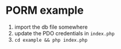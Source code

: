 # PORM example

1. import the db file somewhere
2. update the PDO credentials in `index.php`
3. `cd example && php index.php`